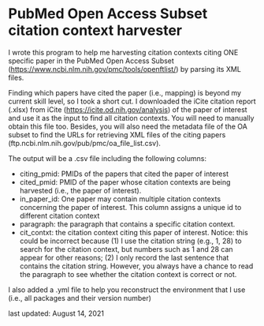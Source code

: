 # PubMed Open Access Subset citation context harvester

I wrote this program to help me harvesting citation contexts citing ONE specific paper in the PubMed Open Access Subset (https://www.ncbi.nlm.nih.gov/pmc/tools/openftlist/) by parsing its XML files.

Finding which papers have cited the paper (i.e., mapping) is beyond my current skill level, so I took a short cut. I downloaded the iCite citation report (.xlsx) from iCite (https://icite.od.nih.gov/analysis) of the paper of interest and use it as the input to find all citation contexts. You will need to manually obtain this file too. Besides, you will also need the metadata file of the OA subset to find the URLs for retrieving XML files of the citing papers (ftp.ncbi.nlm.nih.gov/pub/pmc/oa_file_list.csv).

The output will be a .csv file including the following columns:  
- citing_pmid: PMIDs of the papers that cited the paper of interest
- cited_pmid: PMID of the paper whose citation contexts are being harvested (i.e., the paper of interest).
- in_paper_id: One paper may contain multiple citation contexts concerning the paper of interest. This column assigns a unique id to different citation context
- paragraph: the paragraph that contains a specific citation context. 
- cit_contxt: the citation context citing this paper of interest. Notice: this could be incorrect because (1) I use the citation string (e.g., 1, 28) to search for the citation context, but numbers such as 1 and 28 can appear for other reasons; (2) I only record the last sentence that contains the citation string. However, you always have a chance to read the paragraph to see whether the citation context is correct or not.

I also added a .yml file to help you reconstruct the environment that I use (i.e., all packages and their version number)

last updated: August 14, 2021
